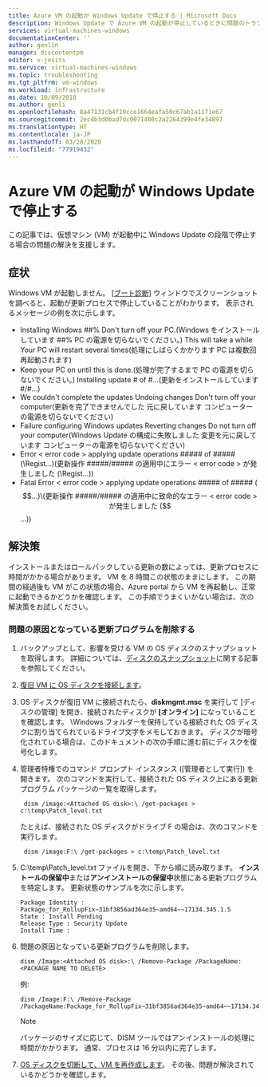 ```yaml
---
title: Azure VM の起動が Windows Update で停止する | Microsoft Docs
description: Windows Update で Azure VM の起動が停止しているときに問題のトラブルシューティングを行う方法について説明します。
services: virtual-machines-windows
documentationCenter: ''
author: genlin
manager: dcscontentpm
editor: v-jesits
ms.service: virtual-machines-windows
ms.topic: troubleshooting
ms.tgt_pltfrm: vm-windows
ms.workload: infrastructure
ms.date: 10/09/2018
ms.author: genli
ms.openlocfilehash: 8a47131cb4f19cce1664eafa50c67ab1a1171e67
ms.sourcegitcommit: 2ec4b3d0bad7dc0071400c2a2264399e4fe34897
ms.translationtype: HT
ms.contentlocale: ja-JP
ms.lasthandoff: 03/28/2020
ms.locfileid: "77919432"
---
```

# <a name="azure-vm-startup-is-stuck-at-windows-update"></a>Azure VM の起動が Windows Update で停止する

この記事では、仮想マシン (VM) が起動中に Windows Update の段階で停止する場合の問題の解決を支援します。 


## <a name="symptom"></a>症状

 Windows VM が起動しません。 [[ブート診断]](../troubleshooting/boot-diagnostics.md) ウィンドウでスクリーンショットを調べると、起動が更新プロセスで停止していることがわかります。 表示されるメッセージの例を次に示します。

- Installing Windows ##% Don't turn off your PC.\(Windows をインストールしています ##% PC の電源を切らないでください。\) This will take a while Your PC will restart several times\(処理にしばらくかかります PC は複数回再起動されます\)
- Keep your PC on until this is done.\(処理が完了するまで PC の電源を切らないでください。\) Installing update # of #...\(更新をインストールしています #/#...\) 
- We couldn't complete the updates Undoing changes Don't turn off your computer\(更新を完了できませんでした 元に戻しています コンピューターの電源を切らないでください\)
- Failure configuring Windows updates Reverting changes Do not turn off your computer\(Windows Update の構成に失敗しました 変更を元に戻しています コンピューターの電源を切らないでください\)
- Error < error code > applying update operations ##### of ##### (\Regist...)\(更新操作 #####/##### の適用中にエラー < error code > が発生しました (\Regist...)\)
- Fatal Error < error code >  applying update operations ##### of ##### ($$...)\(更新操作 #####/##### の適用中に致命的なエラー < error code > が発生しました ($$...)\)


## <a name="solution"></a>解決策

インストールまたはロールバックしている更新の数によっては、更新プロセスに時間がかかる場合があります。 VM を 8 時間この状態のままにします。 この期間の経過後も VM がこの状態の場合、Azure portal から VM を再起動し、正常に起動できるかどうかを確認します。 この手順でうまくいかない場合は、次の解決策をお試しください。

### <a name="remove-the-update-that-causes-the-problem"></a>問題の原因となっている更新プログラムを削除する

1. バックアップとして、影響を受ける VM の OS ディスクのスナップショットを取得します。 詳細については、[ディスクのスナップショット](../windows/snapshot-copy-managed-disk.md)に関する記事を参照してください。 
2. [復旧 VM に OS ディスクを接続します](troubleshoot-recovery-disks-portal-windows.md)。
3. OS ディスクが復旧 VM に接続されたら、**diskmgmt.msc** を実行して [ディスクの管理] を開き、接続されたディスクが **[オンライン]** になっていることを確認します。 \Windows フォルダーを保持している接続された OS ディスクに割り当てられているドライブ文字をメモしておきます。 ディスクが暗号化されている場合は、このドキュメントの次の手順に進む前にディスクを復号化します。

4. 管理者特権でのコマンド プロンプト インスタンス ([管理者として実行]) を開きます。 次のコマンドを実行して、接続された OS ディスク上にある更新プログラム パッケージの一覧を取得します。

        dism /image:<Attached OS disk>:\ /get-packages > c:\temp\Patch_level.txt

    たとえば、接続された OS ディスクがドライブ F の場合は、次のコマンドを実行します。

        dism /image:F:\ /get-packages > c:\temp\Patch_level.txt
5. C:\temp\Patch_level.txt ファイルを開き、下から順に読み取ります。 **インストールの保留中**または**アンインストールの保留中**状態にある更新プログラムを特定します。  更新状態のサンプルを次に示します。

     ```
    Package Identity : Package_for_RollupFix~31bf3856ad364e35~amd64~~17134.345.1.5
    State : Install Pending
    Release Type : Security Update
    Install Time :
    ```
6. 問題の原因となっている更新プログラムを削除します。
    
    ```
    dism /Image:<Attached OS disk>:\ /Remove-Package /PackageName:<PACKAGE NAME TO DELETE>
    ```
    例: 

    ```
    dism /Image:F:\ /Remove-Package /PackageName:Package_for_RollupFix~31bf3856ad364e35~amd64~~17134.345.1.5
    ```

    > [!NOTE] 
    > パッケージのサイズに応じて、DISM ツールではアンインストールの処理に時間がかかります。 通常、プロセスは 16 分以内に完了します。

7. [OS ディスクを切断して、VM を再作成します](troubleshoot-recovery-disks-portal-windows.md#unmount-and-detach-original-virtual-hard-disk)。 その後、問題が解決されているかどうかを確認します。
